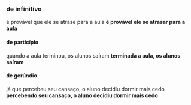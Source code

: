 
### de infinitivo
é provável que ele se atrase para a aula
**é provável ele se atrasar para a aula**

#### de particípio
quando a aula terminou, os alunos saíram
**terminada a aula, os alunos saíram**

#### de gerúndio
já que percebeu seu cansaço, o aluno decidiu dormir mais cedo
**percebendo seu cansaço, o aluno decidiu dormir mais cedo**
